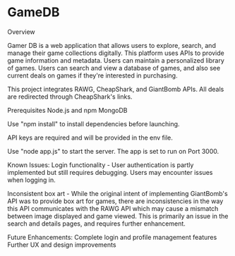 # GameDB

Overview

Gamer DB is a web application that allows users to explore, search, and manage their game collections digitally. This platform uses APIs to provide game information and metadata. Users can maintain a personalized library of games. Users can search and view a database of games, and also see current deals on games if they're interested in purchasing.

This project integrates RAWG, CheapShark, and GiantBomb APIs. All deals are redirected through CheapShark's links.

Prerequisites
Node.js and npm
MongoDB

Use "npm install" to install dependencies before launching.

API keys are required and will be provided in the env file.

Use "node app.js" to start the server. The app is set to run on Port 3000.

Known Issues:
Login functionality - User authentication is partly implemented but still requires debugging. Users may encounter issues when logging in.

Inconsistent box art - While the original intent of implementing GiantBomb's API was to provide box art for games, there are inconsistencies in the way this API communicates with the RAWG API which may cause a mismatch between image displayed and game viewed. This is primarily an issue in the search and details pages, and requires further enhancement.

Future Enhancements:
Complete login and profile management features
Further UX and design improvements